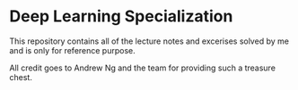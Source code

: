 # Deep Learning Specialization

This repository contains all of the lecture notes and excerises solved by me and is only for reference purpose.

All credit goes to Andrew Ng and the team for providing such a treasure chest.